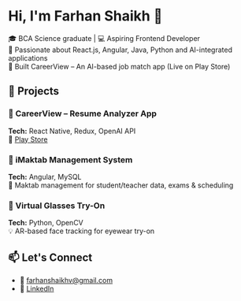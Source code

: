 # Hi, I'm Farhan Shaikh 👋

🎓 BCA Science graduate | 💻 Aspiring Frontend Developer  
🚀 Passionate about React.js, Angular, Java, Python and AI-integrated applications  
📱 Built CareerView – An AI-based job match app (Live on Play Store)

## 💼 Projects

### 🔹 CareerView – Resume Analyzer App
**Tech:** React Native, Redux, OpenAI API  
🔗 [Play Store](https://play.google.com/store/apps/details?id=com.sufiyan_fladdra.talentorbit)

### 🔹 iMaktab Management System
**Tech:** Angular, MySQL  
📘 Maktab management for student/teacher data, exams & scheduling

### 🔹 Virtual Glasses Try-On
**Tech:** Python, OpenCV  
💡 AR-based face tracking for eyewear try-on

## 📫 Let's Connect
- 📧 farhanshaikhv@gmail.com  
- 🔗 [LinkedIn](https://linkedin.com/in/farhan-shaikh-b00123359)
